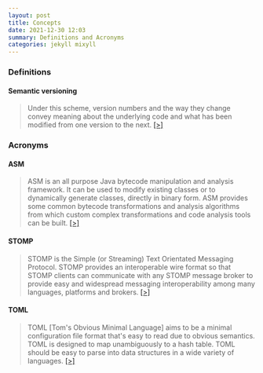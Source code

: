```yaml
---
layout: post
title: Concepts
date: 2021-12-30 12:03
summary: Definitions and Acronyms
categories: jekyll mixyll
---
```


### Definitions

#### Semantic versioning

> Under this scheme, version numbers and the way they change convey meaning about the underlying code and what has been modified from one version to the next. [[>]](https://semver.org/)

### Acronyms

#### ASM

> ASM is an all purpose Java bytecode manipulation and analysis framework. It can be used to modify existing classes or to dynamically generate classes, directly in binary form. ASM provides some common bytecode transformations and analysis algorithms from which custom complex transformations and code analysis tools can be built. [[>]](https://asm.ow2.io/)

#### STOMP

> STOMP is the Simple (or Streaming) Text Orientated Messaging Protocol. STOMP provides an interoperable wire format so that STOMP clients can communicate with any STOMP message broker to provide easy and widespread messaging interoperability among many languages, platforms and brokers. [[>]](https://stomp.github.io/)

#### TOML

> TOML [Tom's Obvious Minimal Language] aims to be a minimal configuration file format that's easy to read due to obvious semantics. TOML is designed to map unambiguously to a hash table. TOML should be easy to parse into data structures in a wide variety of languages. [[>]](https://toml.io/en/)
